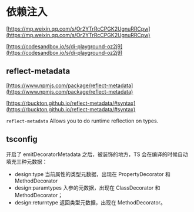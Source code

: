 # 依赖注入

[https://mp.weixin.qq.com/s/Or2YTrRcCPGK2UgnuRRCpw](https://mp.weixin.qq.com/s/Or2YTrRcCPGK2UgnuRRCpw)

[https://codesandbox.io/s/di-playground-oz2j9](https://codesandbox.io/s/di-playground-oz2j9)



## reflect-metadata

[https://www.npmjs.com/package/reflect-metadata](https://www.npmjs.com/package/reflect-metadata)

[https://rbuckton.github.io/reflect-metadata/#syntax](https://rbuckton.github.io/reflect-metadata/#syntax)

`reflect-metadata` Allows you to do runtime reflection on types.





## tsconfig

开启了 emitDecoratorMetadata 之后，被装饰的地方，TS 会在编译的时候自动填充三种元数据：

* design:type 当前属性的类型元数据，出现在 PropertyDecorator 和 MethodDecorator
* design:paramtypes 入参的元数据，出现在 ClassDecorator 和 MethodDecorator；
* design:returntype 返回类型元数据，出现在 MethodDecorator。
